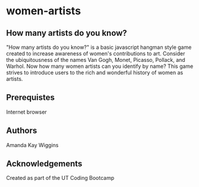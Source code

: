 # women-artists 

## How many artists do you know?
"How many artists do you know?" is a basic javascript hangman style game created to increase awareness of women's contributions to art. Consider the ubiquitousness of the names Van Gogh, Monet, Picasso, Pollack, and Warhol. Now how many women artists can you identify by name? This game strives to introduce users to the rich and wonderful history of women as artists.

## Prerequistes
Internet browser

## Authors
Amanda Kay Wiggins

## Acknowledgements
Created as part of the UT Coding Bootcamp
